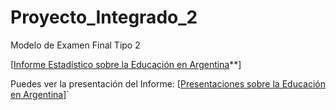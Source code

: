 # Proyecto_Integrado_2
Modelo de Examen Final Tipo 2

 [[Informe Estadístico sobre la Educación en Argentina](**https://chatgpt.com/c/67406e90-328c-8003-b2f0-8dfc8b357610)**]
 
Puedes ver la presentación del Informe: [[Presentaciones sobre la Educación en Argentina](https://gamma.app/docs/Analisis-del-Sistema-Educativo-Argentino-na596eq54m6n294)]`
